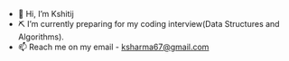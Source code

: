 - 👋 Hi, I’m Kshitij
- ⛏️ I’m currently preparing for my coding interview(Data Structures and Algorithms).
- 📫 Reach me on my email - ksharma67@gmail.com

<!---
This is a ✨ special ✨ repository because its `README.md` (this file) appears on your GitHub profile.
You can click the Preview link to take a look at your changes.
--->
